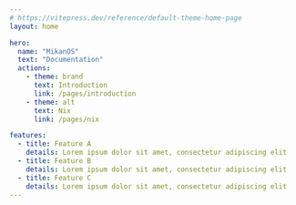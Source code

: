 ```yaml
---
# https://vitepress.dev/reference/default-theme-home-page
layout: home

hero:
  name: "MikanOS"
  text: "Documentation"
  actions:
    - theme: brand
      text: Introduction
      link: /pages/introduction
    - theme: alt
      text: Nix
      link: /pages/nix

features:
  - title: Feature A
    details: Lorem ipsum dolor sit amet, consectetur adipiscing elit
  - title: Feature B
    details: Lorem ipsum dolor sit amet, consectetur adipiscing elit
  - title: Feature C
    details: Lorem ipsum dolor sit amet, consectetur adipiscing elit
---
```


